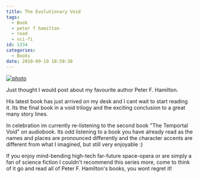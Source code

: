 ```yaml
---
title: The Evolutionary Void
tags:
  - Book
  - peter f hamilton
  - read
  - sci-fi
id: 1334
categories:
  - Books
date: 2010-09-19 18:59:38
---
```


[![](https://mikecann.co.uk/wp-content/uploads/2010/09/photo.jpg "photo")](https://mikecann.co.uk/wp-content/uploads/2010/09/photo.jpg)

Just thought I would post about my favourite author Peter F. Hamilton.

His latest book has just arrived on my desk and I cant wait to start reading it. Its the final book in a void trilogy and the exciting conclusion to a great many story lines.

In celebration im currently re-listening to the second book "The Temportal Void" on audiobook. Its odd listening to a book you have already read as the names and places are pronounced differently and the character accents are different from what I imagined, but still very enjoyable :)

If you enjoy mind-bending high-tech far-future space-opera or are simply a fan of science fiction I couldn't recommend this series more, come to think of it go and read all of Peter F. Hamilton's books, you wont regret it!